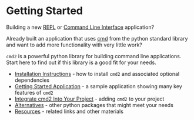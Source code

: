 # Getting Started

Building a new [REPL](https://en.wikipedia.org/wiki/Read–eval–print_loop) or
[Command Line Interface](https://en.wikipedia.org/wiki/Command-line_interface) application?

Already built an application that uses [cmd](https://docs.python.org/3/library/cmd.html) from the
python standard library and want to add more functionality with very little work?

`cmd2` is a powerful python library for building command line applications. Start here to find out
if this library is a good fit for your needs.

- [Installation Instructions](installation.md) - how to install `cmd2` and associated optional
  dependencies
- [Getting Started Application](../examples/getting_started.md) - a sample application showing many
  key features of `cmd2`
- [Integrate cmd2 Into Your Project](integrating.md) - adding `cmd2` to your project
- [Alternatives](alternatives.md) - other python packages that might meet your needs
- [Resources](resources.md) - related links and other materials
